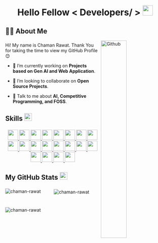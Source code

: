 <h1 align="center">Hello Fellow < Developers/ > <img src = "https://raw.githubusercontent.com/rahulbanerjee26/githubProfileReadmeGenerator/main/gifs/wave.gif" width = 32px height='32px'></h1>

###

<h2 align="left">👩‍💻  About Me</h2>
<img width="40%" align="right" alt="Github" src="https://media1.giphy.com/media/13HgwGsXF0aiGY/giphy.gif" />

###

<div size='20px'> Hi! My name is Chaman Rawat. Thank You for taking the time to view my GitHub Profile 😊

- 🔭 I’m currently working on **Projects based on Gen AI and Web Application**.

- 👯 I’m looking to collaborate on **Open Source Projects**.

- 💬 Talk to me about **AI, Competitive Programming, and FOSS**.

###

<h2> Skills <img src = "https://raw.githubusercontent.com/rahulbanerjee26/githubProfileReadmeGenerator/main/gifs/code.gif" width='24px' height='24px'> </h2>

###

<div align="center">
  <a href= https://github.com/chaman-rawat?tab=repositories&q=&type=&language=bootstrap&sort= > <img width ='32px' height='32px' src ='https://raw.githubusercontent.com/rahulbanerjee26/githubAboutMeGenerator/main/icons/bootstrap.svg'> </a>
    <a href= https://github.com/chaman-rawat?tab=repositories&q=&type=&language=cpp&sort= > <img width ='32px' height='32px' src ='https://raw.githubusercontent.com/rahulbanerjee26/githubAboutMeGenerator/main/icons/cpp.svg'> </a>
    <a href= https://github.com/chaman-rawat?tab=repositories&q=&type=&language=css&sort= > <img width ='32px' height='32px' src ='https://raw.githubusercontent.com/rahulbanerjee26/githubAboutMeGenerator/main/icons/css.svg'> </a>
    <a href= https://github.com/chaman-rawat?tab=repositories&q=&type=&language=express&sort= > <img width ='32px' height='32px' src ='https://raw.githubusercontent.com/rahulbanerjee26/githubAboutMeGenerator/main/icons/express.svg'> </a>
    <a href= https://github.com/chaman-rawat?tab=repositories&q=&type=&language=figma&sort= > <img width ='32px' height='32px' src ='https://raw.githubusercontent.com/rahulbanerjee26/githubAboutMeGenerator/main/icons/figma.svg'> </a>
    <a href= https://github.com/chaman-rawat?tab=repositories&q=&type=&language=framer&sort= > <img width ='32px' height='32px' src ='https://raw.githubusercontent.com/rahulbanerjee26/githubAboutMeGenerator/main/icons/framer.svg'> </a>
    <a href= https://github.com/chaman-rawat?tab=repositories&q=&type=&language=git&sort= > <img width ='32px' height='32px' src ='https://raw.githubusercontent.com/rahulbanerjee26/githubAboutMeGenerator/main/icons/git.svg'> </a>
    <a href= https://github.com/chaman-rawat?tab=repositories&q=&type=&language=html&sort= > <img width ='32px' height='32px' src ='https://raw.githubusercontent.com/rahulbanerjee26/githubAboutMeGenerator/main/icons/html.svg'> </a>
    <a href= https://github.com/chaman-rawat?tab=repositories&q=&type=&language=java&sort= > <img width ='32px' height='32px' src ='https://raw.githubusercontent.com/rahulbanerjee26/githubAboutMeGenerator/main/icons/java.svg'> </a>
    <a href= https://github.com/chaman-rawat?tab=repositories&q=&type=&language=javascript&sort= > <img width ='32px' height='32px' src ='https://raw.githubusercontent.com/rahulbanerjee26/githubAboutMeGenerator/main/icons/javascript.svg'> </a>
    <a href= https://github.com/chaman-rawat?tab=repositories&q=&type=&language=jest&sort= > <img width ='32px' height='32px' src ='https://raw.githubusercontent.com/rahulbanerjee26/githubAboutMeGenerator/main/icons/jest.svg'> </a>
    <a href= https://github.com/chaman-rawat?tab=repositories&q=&type=&language=linux&sort= > <img width ='32px' height='32px' src ='https://raw.githubusercontent.com/rahulbanerjee26/githubAboutMeGenerator/main/icons/linux.svg'> </a>
    <a href= https://github.com/chaman-rawat?tab=repositories&q=&type=&language=mongodb&sort= > <img width ='32px' height='32px' src ='https://raw.githubusercontent.com/rahulbanerjee26/githubAboutMeGenerator/main/icons/mongodb.svg'> </a>
    <a href= https://github.com/chaman-rawat?tab=repositories&q=&type=&language=nodejs&sort= > <img width ='32px' height='32px' src ='https://raw.githubusercontent.com/rahulbanerjee26/githubAboutMeGenerator/main/icons/nodejs.svg'> </a>
    <a href= https://github.com/chaman-rawat?tab=repositories&q=&type=&language=postman&sort= > <img width ='32px' height='32px' src ='https://raw.githubusercontent.com/rahulbanerjee26/githubAboutMeGenerator/main/icons/postman.svg'> </a>
    <a href= https://github.com/chaman-rawat?tab=repositories&q=&type=&language=python&sort= > <img width ='32px' height='32px' src ='https://raw.githubusercontent.com/rahulbanerjee26/githubAboutMeGenerator/main/icons/python.svg'> </a>
    <a href= https://github.com/chaman-rawat?tab=repositories&q=&type=&language=reactjs&sort= > <img width ='32px' height='32px' src ='https://raw.githubusercontent.com/rahulbanerjee26/githubAboutMeGenerator/main/icons/reactjs.svg'> </a>
    <a href= https://github.com/chaman-rawat?tab=repositories&q=&type=&language=sass&sort= > <img width ='32px' height='32px' src ='https://raw.githubusercontent.com/rahulbanerjee26/githubAboutMeGenerator/main/icons/sass.svg'> </a>
    <a href= https://github.com/chaman-rawat?tab=repositories&q=&type=&language=tailwind&sort= > <img width ='32px' height='32px' src ='https://raw.githubusercontent.com/rahulbanerjee26/githubAboutMeGenerator/main/icons/tailwind.svg'> </a>
    <a href= https://github.com/chaman-rawat?tab=repositories&q=&type=&language=typescript&sort= > <img width ='32px' height='32px' src ='https://raw.githubusercontent.com/rahulbanerjee26/githubAboutMeGenerator/main/icons/typescript.svg'> </a>

</div>

###

<h2> My GitHub Stats <img src='https://raw.githubusercontent.com/rahulbanerjee26/githubProfileReadmeGenerator/main/gifs/github.gif' width='24px' height='24px'> </h2>

###

<div align="center">
    <img align="left" src="https://github-readme-stats.vercel.app/api?username=chaman-rawat&show_icons=true&locale=en" alt="chaman-rawat" />
    &nbsp;<img align="center" src="https://github-readme-stats.vercel.app/api/top-langs?username=chaman-rawat&show_icons=true&locale=en&layout=compact" alt="chaman-rawat" />
</div>
<br/>

###

<div align="left">
  <img src="https://komarev.com/ghpvc/?username=chaman-rawat&label=Profile%20views" alt="chaman-rawat" />
</div>
